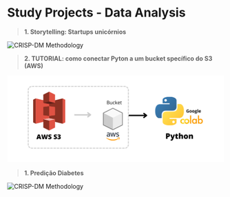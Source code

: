 # Study Projects - Data Analysis

> **1. Storytelling: Startups unicórnios**

<img width="450" alt="CRISP-DM Methodology" src="https://github.com/OviedoVR/Data_Analysis_ProjetosDeEstudo/blob/main/Diabetes_Prediction/CRISP_DM.png">

> **2. TUTORIAL: como conectar Pyton a um bucket specífico do S3 (AWS)**

<img width="750" alt="CRISP-DM Methodology" src="https://github.com/OviedoVR/DA_Estudo/blob/main/S3-to-Python.png">

> **1. Predição Diabetes**

<img width="450" alt="CRISP-DM Methodology" src="https://github.com/OviedoVR/Data_Analysis_ProjetosDeEstudo/blob/main/Diabetes_Prediction/CRISP_DM.png">
